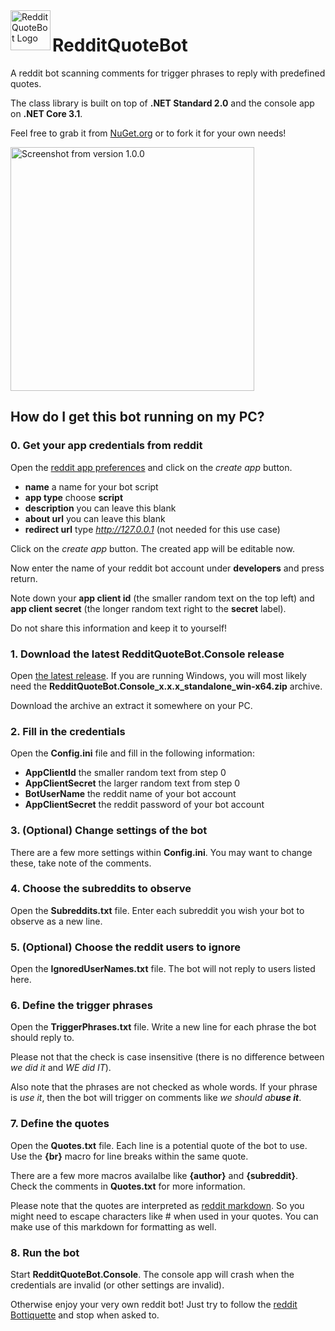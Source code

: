 <img src="https://raw.githubusercontent.com/sungaila/RedditQuoteBot/master/Icon.png" align="left" width="64" height="64" alt="RedditQuoteBot Logo">

# RedditQuoteBot
A reddit bot scanning comments for trigger phrases to reply with predefined quotes.

The class library is built on top of **.NET Standard 2.0** and the console app on **.NET Core 3.1**.

Feel free to grab it from [NuGet.org](https://www.nuget.org/packages/RedditQuoteBot) or to fork it for your own needs!

<img src="https://raw.githubusercontent.com/sungaila/RedditQuoteBot/master/Content/Screenshot_1.0.0.png" width="390" alt="Screenshot from version 1.0.0">

## How do I get this bot running on my PC?
### 0. Get your app credentials from reddit
Open the [reddit app preferences](https://www.reddit.com/prefs/apps) and click on the *create app* button.
* **name** a name for your bot script
* **app type** choose **script**
* **description** you can leave this blank
* **about url** you can leave this blank
* **redirect url** type *http://127.0.0.1* (not needed for this use case)

Click on the *create app* button. The created app will be editable now.

Now enter the name of your reddit bot account under **developers** and press return.

Note down your **app client id** (the smaller random text on the top left) and **app client secret** (the longer random text right to the **secret** label).

Do not share this information and keep it to yourself!

### 1. Download the latest RedditQuoteBot.Console release
Open [the latest release](https://github.com/sungaila/RedditQuoteBot/releases/latest). If you are running Windows, you will most likely need the  **RedditQuoteBot.Console_x.x.x_standalone_win-x64.zip** archive.

Download the archive an extract it somewhere on your PC.

### 2. Fill in the credentials
Open the **Config.ini** file and fill in the following information:
* **AppClientId** the smaller random text from step 0
* **AppClientSecret** the larger random text from step 0
* **BotUserName** the reddit name of your bot account
* **AppClientSecret** the reddit password of your bot account

### 3. (Optional) Change settings of the bot
There are a few more settings within **Config.ini**.
You may want to change these, take note of the comments.

### 4. Choose the subreddits to observe
Open the **Subreddits.txt** file.
Enter each subreddit you wish your bot to observe as a new line.

### 5. (Optional) Choose the reddit users to ignore
Open the **IgnoredUserNames.txt** file.
The bot will not reply to users listed here.

### 6. Define the trigger phrases
Open the **TriggerPhrases.txt** file.
Write a new line for each phrase the bot should reply to.

Please not that the check is case insensitive (there is no difference between *we did it* and *WE did IT*).

Also note that the phrases are not checked as whole words. If your phrase is *use it*, then the bot will trigger on comments like *we should ab**use it***.

### 7. Define the quotes
Open the **Quotes.txt** file.
Each line is a potential quote of the bot to use. Use the **{br}** macro for line breaks within the same quote.

There are a few more macros availalbe like **{author}** and **{subreddit}**. Check the comments in **Quotes.txt** for more information.

Please note that the quotes are interpreted as [reddit markdown](https://www.reddit.com/wiki/markdown). So you might need to escape characters like # when used in your quotes. You can make use of this markdown for formatting as well.

### 8. Run the bot
Start **RedditQuoteBot.Console**. The console app will crash when the credentials are invalid (or other settings are invalid).

Otherwise enjoy your very own reddit bot! Just try to follow the [reddit Bottiquette](https://www.reddit.com/wiki/bottiquette) and stop when asked to.